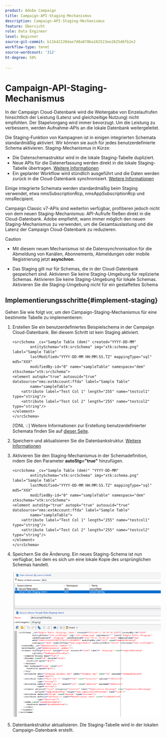 ```yaml
---
product: Adobe Campaign
title: Campaign-API-Staging-Mechanismus
description: Campaign-API-Staging-Mechanismus
feature: Übersicht
role: Data Engineer
level: Beginner
source-git-commit: b11b42220dae7d0a878ba102523ee2825d6fb2e2
workflow-type: tm+mt
source-wordcount: '312'
ht-degree: 58%

---
```


# Campaign-API-Staging-Mechanismus

In der Campaign Cloud-Datenbank wird die Weitergabe von Einzelaufrufen hinsichtlich der Leistung (Latenz und gleichzeitige Nutzung) nicht empfohlen. Der Stapelvorgang wird immer bevorzugt. Um die Leistung zu verbessern, werden Aufnahme-APIs an die lokale Datenbank weitergeleitet.

Die Staging-Funktion von Kampagnen ist in einigen integrierten Schemata standardmäßig aktiviert. Wir können sie auch für jedes benutzerdefinierte Schema aktivieren. Staging-Mechanismus in Kürze:

* Die Datenschemastruktur wird in die lokale Staging-Tabelle dupliziert.
* Neue APIs für die Datenerfassung werden direkt in die lokale Staging-Tabelle übertragen. [Weitere Informationen](new-apis.md)
* Ein geplanter Workflow wird stündlich ausgeführt und die Daten werden zurück in die Cloud-Datenbank synchronisiert. [Weitere Informationen](../config/replication.md)

Einige integrierte Schemata werden standardmäßig beim Staging verwendet, etwa nmsSubscriptionRcp, nmsAppSubscriptionRcp und nmsRecipient.

Campaign Classic v7-APIs sind weiterhin verfügbar, profitieren jedoch nicht von dem neuen Staging-Mechanismus: API-Aufrufe fließen direkt in die Cloud-Datenbank. Adobe empfiehlt, wann immer möglich den neuen Staging-Mechanismus zu verwenden, um die Gesamtauslastung und die Latenz der Campaign Cloud-Datenbank zu reduzieren.

>[!CAUTION]
>
>* Mit diesem neuen Mechanismus ist die Datensynchronisation für die Abmeldung von Kanälen, Abonnements, Abmeldungen oder mobile Registrierung jetzt **asynchron**.
   >
   >
* Das Staging gilt nur für Schemas, die in der Cloud-Datenbank gespeichert sind. Aktivieren Sie keine Staging-Umgebung für replizierte Schemas. Aktivieren Sie keine Staging-Umgebung für lokale Schemas. Aktivieren Sie die Staging-Umgebung nicht für ein gestaffeltes Schema

>



## Implementierungsschritte{#implement-staging}

Gehen Sie wie folgt vor, um den Campaign-Staging-Mechanismus für eine bestimmte Tabelle zu implementieren:

1. Erstellen Sie ein benutzerdefiniertes Beispielschema in der Campaign Cloud-Datenbank. Bei diesem Schritt ist kein Staging aktiviert.

   ```
   <srcSchema _cs="Sample Table (dem)" created="YYYY-DD-MM"
           entitySchema="xtk:srcSchema" img="xtk:schema.png" label="Sample Table"
           lastModified="YYYY-DD-MM HH:MM:SS.TZ" mappingType="sql" md5="XXX"
           modifiedBy-id="0" name="sampleTable" namespace="dem" xtkschema="xtk:srcSchema">
   <element autopk="true" autouuid="true" dataSource="nms:extAccount:ffda" label="Sample Table"
           name="sampleTable">
       <attribute label="Test Col 1" length="255" name="testcol1" type="string"/>
       <attribute label="Test Col 2" length="255" name="testcol2" type="string"/>
   </element>
   </srcSchema>
   ```

   [!DNL :bulb:] Weitere Informationen zur Erstellung benutzerdefinierter Schemata finden Sie auf [dieser Seite](create-schema.md).

1. Speichern und aktualisieren Sie die Datenbankstruktur. [Weitere Informationen](update-database-structure.md)

1. Aktivieren Sie den Staging-Mechanismus in der Schemadefinition, indem Sie den Parameter **autoStg=&quot;true&quot;** hinzufügen.

   ```
   <srcSchema _cs="Sample Table (dem)" "YYYY-DD-MM"
           entitySchema="xtk:srcSchema" img="xtk:schema.png" label="Sample Table"
           lastModified="YYYY-DD-MM HH:MM:SS.TZ" mappingType="sql" md5="XXX"
           modifiedBy-id="0" name="sampleTable" namespace="dem" xtkschema="xtk:srcSchema">
   <element autoStg="true" autopk="true" autouuid="true" dataSource="nms:extAccount:ffda" label="Sample Table"
           name="sampleTable">
       <attribute label="Test Col 1" length="255" name="testcol1" type="string"/>
       <attribute label="Test Col 2" length="255" name="testcol2" type="string"/>
   </element>
   </srcSchema>
   ```

1. Speichern Sie die Änderung. Ein neues Staging-Schema ist nun verfügbar, bei dem es sich um eine lokale Kopie des ursprünglichen Schemas handelt.

   ![](assets/staging-mechanism.png)

1. Datenbankstruktur aktualisieren. Die Staging-Tabelle wird in der lokalen Campaign-Datenbank erstellt.
